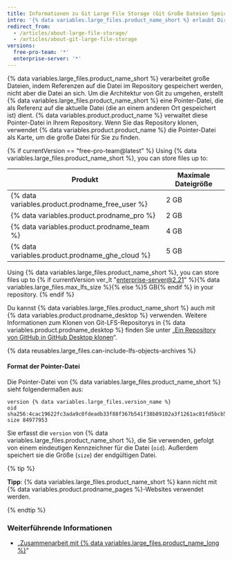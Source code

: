 ```yaml
---
title: Informationen zu Git Large File Storage (Git Große Dateien Speicher)
intro: '{% data variables.large_files.product_name_short %} erlaubt Dir, Dateien nach {% data variables.product.product_name %} zu übertragen, die größer sind als die Git-Push-Limite.'
redirect_from:
  - /articles/about-large-file-storage/
  - /articles/about-git-large-file-storage
versions:
  free-pro-team: '*'
  enterprise-server: '*'
---
```


{% data variables.large_files.product_name_short %} verarbeitet große Dateien, indem Referenzen auf die Datei im Repository gespeichert werden, nicht aber die Datei an sich. Um die Architektur von Git zu umgehen, erstellt {% data variables.large_files.product_name_short %} eine Pointer-Datei, die als Referenz auf die aktuelle Datei (die an einem anderen Ort gespeichert ist) dient. {% data variables.product.product_name %} verwaltet diese Pointer-Datei in Ihrem Repository. Wenn Sie das Repository klonen, verwendet {% data variables.product.product_name %} die Pointer-Datei als Karte, um die große Datei für Sie zu finden.

{% if currentVersion == "free-pro-team@latest" %}
Using
{% data variables.large_files.product_name_short %}, you can store files up to:

| Produkt                                           | Maximale Dateigröße |
| ------------------------------------------------- | ------------------- |
| {% data variables.product.prodname_free_user %} | 2 GB                |
| {% data variables.product.prodname_pro %}         | 2 GB                |
| {% data variables.product.prodname_team %}        | 4 GB                |
| {% data variables.product.prodname_ghe_cloud %} | 5 GB |{% else %}
 Using
{% data variables.large_files.product_name_short %}, you can store files up to {% if currentVersion ver_lt "enterprise-server@2.21" %}{% data variables.large_files.max_lfs_size %}{% else %}5 GB{% endif %} in your repository.
{% endif %}

Du kannst {% data variables.large_files.product_name_short %} auch mit {% data variables.product.prodname_desktop %} verwenden. Weitere Informationen zum Klonen von Git-LFS-Repositorys in {% data variables.product.prodname_desktop %} finden Sie unter „[Ein Repository von GitHub in GitHub Desktop klonen](/desktop/guides/contributing-to-projects/cloning-a-repository-from-github-to-github-desktop)“.

{% data reusables.large_files.can-include-lfs-objects-archives %}

#### Format der Pointer-Datei

Die Pointer-Datei von {% data variables.large_files.product_name_short %} sieht folgendermaßen aus:

```
version {% data variables.large_files.version_name %}
oid sha256:4cac19622fc3ada9c0fdeadb33f88f367b541f38b89102a3f1261ac81fd5bcb5
size 84977953
```

Sie erfasst die `version` von {% data variables.large_files.product_name_short %}, die Sie verwenden, gefolgt von einem eindeutigen Kennzeichner für die Datei (`oid`). Außerdem speichert sie die Größe (`size`) der endgültigen Datei.

{% tip %}

**Tipp**: {% data variables.large_files.product_name_short %} kann nicht mit {% data variables.product.prodname_pages %}-Websites verwendet werden.

{% endtip %}

### Weiterführende Informationen

- „[Zusammenarbeit mit {% data variables.large_files.product_name_long %}](/articles/collaboration-with-git-large-file-storage)“
